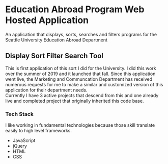 # Education Abroad Program Web Hosted Application
An application that displays, sorts, searches and filters programs for the Seattle University Education Abroad Department
## Display Sort Filter Search Tool
This is first application of this sort I did for the University. I did this work over the summer of 2019 and it launched that fall. Since this application went live, the Marketing and Communcation Department has received numerous requests for me to make a similar and customized version of this application for their department needs.<br>
Currently I have 3 active projects that descend from this and one already live and completed project that originally inherited this code base.
### Tech Stack
I like working in fundamental technologies because those skill translate easily to high level frameworks.
- JavaScript
- jQuery
- HTML
- CSS


